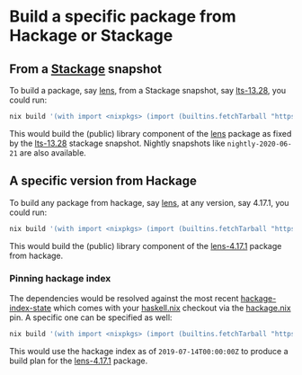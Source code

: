 
# Build a specific package from Hackage or Stackage

## From a [Stackage][] snapshot

To build a package, say [lens][], from a Stackage snapshot, say
[lts-13.28][], you could run:
```bash
nix build '(with import <nixpkgs> (import (builtins.fetchTarball "https://github.com/The-Blockchain-Company/haskell.nix/archive/master.tar.gz") {}).nixpkgsArgs; haskell-nix.snapshots."lts-13.28").lens.components.library'
```
This would build the (public) library component of the [lens][] package as
fixed by the [lts-13.28][] stackage snapshot. Nightly snapshots like
`nightly-2020-06-21` are also available.

## A specific version from Hackage

To build any package from hackage, say [lens][], at any version, say 4.17.1,
you could run:
```bash
nix build '(with import <nixpkgs> (import (builtins.fetchTarball "https://github.com/The-Blockchain-Company/haskell.nix/archive/master.tar.gz") {}).nixpkgsArgs; (haskell-nix.hackage-package { name = "lens"; version = "4.17.1"; compiler-nix-name = "ghc8102"; })).components.library'
```
This would build the (public) library component of the [lens-4.17.1][] package
from hackage.

### Pinning hackage index

The dependencies would be resolved against the most recent
[hackage-index-state][] which comes with your [haskell.nix][] checkout via the
[hackage.nix][] pin.  A specific one can be specified as well:
```bash
nix build '(with import <nixpkgs> (import (builtins.fetchTarball "https://github.com/The-Blockchain-Company/haskell.nix/archive/master.tar.gz") {}).nixpkgsArgs; (haskell-nix.hackage-package { name = "lens"; version = "4.17.1"; compiler-nix-name = "ghc8102"; index-state = "2019-07-14T00:00:00Z"; })).components.library'
```
This would use the hackage index as of `2019-07-14T00:00:00Z` to produce a
build plan for the [lens-4.17.1][] package.

[Stackage]: https://stackage.org
[Hackage]: https://hackage.haskell.org
[hackage.nix]: https://github.com/The-Blockchain-Company/hackage.nix
[haskell.nix]: https://github.com/The-Blockchain-Company/haskell.nix
[lts-13.28]: https://www.stackage.org/lts-13.28
[lens]: https://hackage.haskell.org/package/lens
[lens-4.17.1]: https://hackage.haskell.org/package/lens-4.17.1
[hackage-index-state]: https://github.com/The-Blockchain-Company/hackage.nix/blob/master/index-state-hashes.nix
